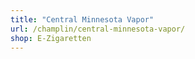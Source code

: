 ```yaml
---
title: "Central Minnesota Vapor"
url: /champlin/central-minnesota-vapor/
shop: E-Zigaretten
---
```

